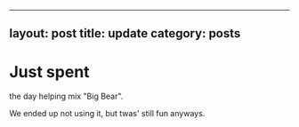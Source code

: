 ----------------------
layout: post
title: update
category: posts
----------------------
Just spent
==========
the day helping mix "Big Bear".  

We ended up not using it, but twas' still fun anyways.
